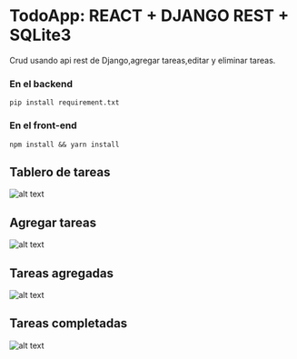 # TodoApp: REACT + DJANGO REST + SQLite3
Crud usando api rest de Django,agregar tareas,editar y eliminar tareas.
### En el backend
`pip install requirement.txt`
### En el front-end
`npm install && yarn install`


## Tablero de tareas
![alt text](https://user-images.githubusercontent.com/33006607/60941179-bd407d80-a2a3-11e9-9076-29428ed3893d.png)
## Agregar tareas
![alt text](https://user-images.githubusercontent.com/33006607/60941260-29bb7c80-a2a4-11e9-957c-afc155bc646f.png)
## Tareas agregadas
![alt text](https://user-images.githubusercontent.com/33006607/60941414-aea69600-a2a4-11e9-8837-e378d5b2beae.png)
## Tareas completadas
![alt text](https://user-images.githubusercontent.com/33006607/60941628-65a31180-a2a5-11e9-8a90-a2894d13c469.png)
